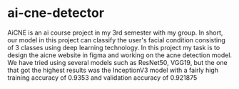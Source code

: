 # ai-cne-detector

AiCNE is an ai course project in my 3rd semester with my group. In short, our model in this project can classify the user's facial condition consisting of 3 classes using deep learning technology. In this project my task is to  design the aicne website in figma and working on the acne detection model. We have tried using several models such as ResNet50, VGG19, but the one that got the highest results was the InceptionV3 model with a fairly high training accuracy of 0.9353 and validation accuracy of 0.921875

